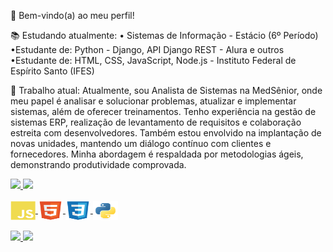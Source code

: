 👋 Bem-vindo(a) ao meu perfil!

📚 Estudando atualmente:
• Sistemas de Informação - Estácio (6º Período)
•Estudante de: Python - Django, API Django REST - Alura e outros
•Estudante de: HTML, CSS, JavaScript, Node.js - Instituto Federal de Espírito Santo (IFES)

💼 Trabalho atual:
Atualmente, sou Analista de Sistemas na MedSênior, onde meu papel é analisar e solucionar problemas, atualizar e implementar sistemas, além de oferecer treinamentos. Tenho experiência na gestão de sistemas ERP, 
realização de levantamento de requisitos e colaboração estreita com desenvolvedores. Também estou envolvido na implantação de novas unidades, mantendo um diálogo contínuo com clientes e fornecedores. 
Minha abordagem é respaldada por metodologias ágeis, demonstrando produtividade comprovada.

<div>
  <a href="https://github.com/Dstinoco">
  <img height="180em" src="https://github-readme-stats.vercel.app/api?username=dstinoco&show_icons=true&theme=vue-dark&include_all_commits=true&count_private=true"/>
  <img height="180em" src="https://github-readme-stats.vercel.app/api/top-langs/?username=dstinoco&layout=compact&langs_count=10&theme=vue-dark"/>
</div>
  
  <div style="display: inline_block"><br>
  <img align="center" alt="Douglas-Js" height="30" width="40" src="https://raw.githubusercontent.com/devicons/devicon/master/icons/javascript/javascript-plain.svg">
  <img align="center" alt="Douglas-HTML" height="30" width="40" src="https://raw.githubusercontent.com/devicons/devicon/master/icons/html5/html5-original.svg">
  <img align="center" alt="Douglas-CSS" height="30" width="40" src="https://raw.githubusercontent.com/devicons/devicon/master/icons/css3/css3-original.svg">
  <img align="center" alt="Douglas-Python" height="30" width="40" src="https://raw.githubusercontent.com/devicons/devicon/master/icons/python/python-original.svg">
</div><br>
  
  <div> 
   <a href = "mailto:contato@douglas.bart@hotmail.com">
    <img src="https://img.shields.io/badge/-email-%23333?style=for-the-badge&logo=gmail&logoColor=white" target="_blank">
   </a>
  
  <a href="https://www.linkedin.com/in/douglas-tinoco-984719a6/" target="_blank">
    <img src="https://img.shields.io/badge/-LinkedIn-%230077B5?style=for-the-badge&logo=linkedin&logoColor=white" target="_blank">
  </a> 
</div>
